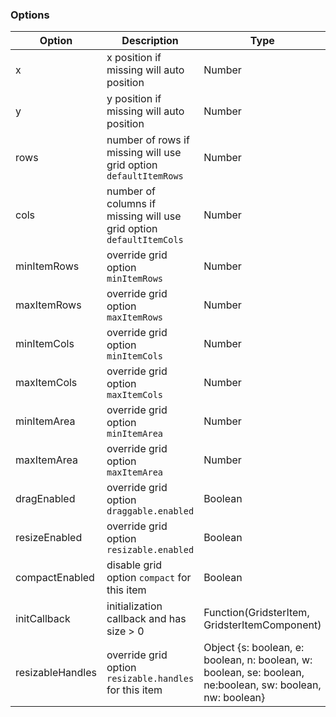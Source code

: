 ### Options

| Option           | Description                                                         | Type                                                                                                       | Default   |
| ---------------- | ------------------------------------------------------------------- | ---------------------------------------------------------------------------------------------------------- | --------- |
| x                | x position if missing will auto position                            | Number                                                                                                     | undefined |
| y                | y position if missing will auto position                            | Number                                                                                                     | undefined |
| rows             | number of rows if missing will use grid option `defaultItemRows`    | Number                                                                                                     | undefined |
| cols             | number of columns if missing will use grid option `defaultItemCols` | Number                                                                                                     | undefined |
| minItemRows      | override grid option `minItemRows`                                  | Number                                                                                                     | undefined |
| maxItemRows      | override grid option `maxItemRows`                                  | Number                                                                                                     | undefined |
| minItemCols      | override grid option `minItemCols`                                  | Number                                                                                                     | undefined |
| maxItemCols      | override grid option `maxItemCols`                                  | Number                                                                                                     | undefined |
| minItemArea      | override grid option `minItemArea`                                  | Number                                                                                                     | undefined |
| maxItemArea      | override grid option `maxItemArea`                                  | Number                                                                                                     | undefined |
| dragEnabled      | override grid option `draggable.enabled`                            | Boolean                                                                                                    | undefined |
| resizeEnabled    | override grid option `resizable.enabled`                            | Boolean                                                                                                    | undefined |
| compactEnabled   | disable grid option `compact` for this item                         | Boolean                                                                                                    | undefined |
| initCallback     | initialization callback and has size > 0                            | Function(GridsterItem, GridsterItemComponent)                                                              | undefined |
| resizableHandles | override grid option `resizable.handles` for this item              | Object {s: boolean, e: boolean, n: boolean, w: boolean, se: boolean, ne:boolean, sw: boolean, nw: boolean} | undefined |
